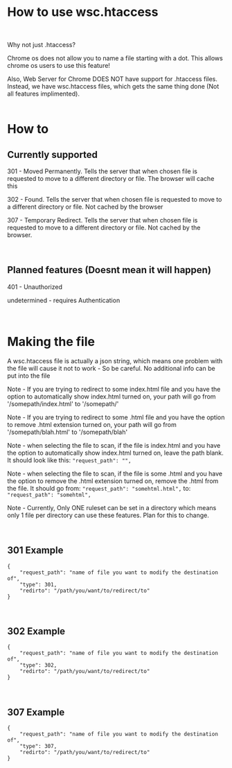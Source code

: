
<h1>How to use wsc.htaccess</h1>
<br>
<p>Why not just .htaccess?</p>
<p>Chrome os does not allow you to name a file starting with a dot. This allows chrome os users to use this feature!</p>
<p>Also, Web Server for Chrome DOES NOT have support for .htaccess files. Instead, we have wsc.htaccess files, which gets the same thing done (Not all features implimented).
<br><br>
<h1>How to</h1>
<h2>Currently supported</h2>
<p>301 - Moved Permanently. Tells the server that when chosen file is requested to move to a different directory or file. The browser will cache this</p>
<p>302 - Found. Tells the server that when chosen file is requested to move to a different directory or file. Not cached by the browser</p>
<p>307 - Temporary Redirect. Tells the server that when chosen file is requested to move to a different directory or file. Not cached by the browser.</p>
<br>
<h2>Planned features (Doesnt mean it will happen)</h2>
<p>401 - Unauthorized</p>
<p>undetermined - requires Authentication</p>
<br>
<h1>Making the file</h1>
<p>A wsc.htaccess file is actually a json string, which means one problem with the file will cause it not to work - So be careful. No additional info can be put into the file</p>
<p>Note - If you are trying to redirect to some index.html file and you have the option to automatically show index.html turned on, your path will go from '/somepath/index.html' to '/somepath/'</p>
<p>Note - If you are trying to redirect to some .html file and you have the option to remove .html extension turned on, your path will go from '/somepath/blah.html' to '/somepath/blah'</p>

Note - when selecting the file to scan, if the file is index.html and you have the option to automatically show index.html turned on, leave the path blank. It should look like this:  `"request_path": "",`

Note - when selecting the file to scan, if the file is some .html and you have the option to remove the .html extension turned on, remove the .html from the file. It should go from:  `"request_path": "somehtml.html",` to: `"request_path": "somehtml",`

<p>Note - Currently, Only ONE ruleset can be set in a directory which means only 1 file per directory can use these features. Plan for this to change.</p>
<br>
<h2>301 Example</h2>

```
{
    "request_path": "name of file you want to modify the destination of",
    "type": 301, 
    "redirto": "/path/you/want/to/redirect/to"
}
```
<br>
<h2>302 Example</h2>

```
{
    "request_path": "name of file you want to modify the destination of",
    "type": 302, 
    "redirto": "/path/you/want/to/redirect/to"
}
```
<br>
<h2>307 Example</h2>

```
{
    "request_path": "name of file you want to modify the destination of",
    "type": 307, 
    "redirto": "/path/you/want/to/redirect/to"
}
```
